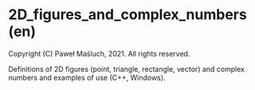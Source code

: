 # 2D_figures_and_complex_numbers (en)

Copyright (C) Paweł Maśluch, 2021. All rights reserved.

Definitions of 2D figures (point, triangle, rectangle, vector) and complex numbers and examples of use  (C++, Windows).

